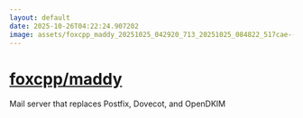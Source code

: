```yaml
---
layout: default
date: 2025-10-26T04:22:24.907202
image: assets/foxcpp_maddy_20251025_042920_713_20251025_084822_517cae--20251025T104833461--cropped.png
---
```


# [foxcpp/maddy](https://github.com/foxcpp/maddy/)

Mail server that replaces Postfix, Dovecot, and OpenDKIM
